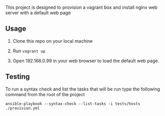 This project is designed to provision a vagrant box and install nginx web server
with a default web page

## Usage

1. Clone this repo on your local machine
2. Run `vagrant up`

3. Open 192.168.0.99 in your web browser to load the default web page.


## Testing

To run a syntax check and list the tasks that will be run type the following command
from the root of the project

    ansible-playbook --syntax-check --list-tasks -i tests/hosts ./provision.yml
